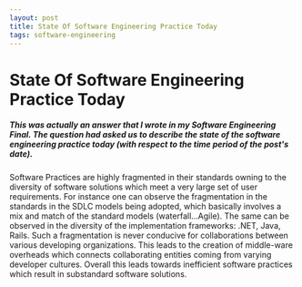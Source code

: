 ```yaml
---
layout: post
title: State Of Software Engineering Practice Today
tags: software-engineering
---
```


State Of Software Engineering Practice Today
============================================

##### This was actually an answer that I wrote in my Software Engineering Final. The question had asked us to describe the state of the software engineering practice today (with respect to the time period of the post's date).  

Software Practices are highly fragmented in their standards owning to the diversity of software solutions which meet a very large set of user requirements. For instance one can observe the fragmentation in the standards in the SDLC models being adopted, which basically involves a mix and match of the standard models (waterfall...Agile). The same can be observed in the diversity of the implementation frameworks: .NET, Java, Rails. Such a fragmentation is never conducive for collaborations between various developing organizations. This leads to the creation of middle-ware overheads which connects collaborating entities coming from varying developer cultures. Overall this leads towards inefficient software practices which result in substandard software solutions.